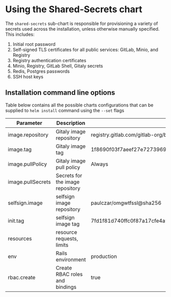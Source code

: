 # Using the Shared-Secrets chart

The `shared-secrets` sub-chart is responsible for provisioning a variety of secrets used across the installation, unless otherwise manually specified. This includes:
1. Initial root password
1. Self-signed TLS certificates for all public services: GitLab, Minio, and Registry
1. Registry authentication certificates
1. Minio, Registry, GitLab Shell, Gitaly secrets
1. Redis, Postgres passwords
1. SSH host keys

## Installation command line options

Table below contains all the possible charts configurations that can be supplied to `helm install` command using the `--set` flags

| Parameter                    | Description                            | Default                                  |
| ---                          | ---                                    | ---                                      |
| image.repository             | Gitaly image repository                | registry.gitlab.com/gitlab-org/build/cng/kubectl |
| image.tag                    | Gitaly image tag                       | 1f8690f03f7aeef27e727396927ab3cc96ac89e7 |
| image.pullPolicy             | Gitaly image pull policy               | Always                                   |
| image.pullSecrets            | Secrets for the image repository       |                                          |
| selfsign.image               | selfsign image repository              | paulczar/omgwtfssl@sha256                |
| init.tag                     | selfsign image tag                     | 7fd1f81d740ffc0f87a17cfe4a99a26f9796f682b0cc905820e75ccb6414bcf9                                   |
| resources                    | resource requests, limits              |                                          |
| env                          | Rails environment                      | production                               |
| rbac.create                  | Create RBAC roles and bindings         | true                                     |
